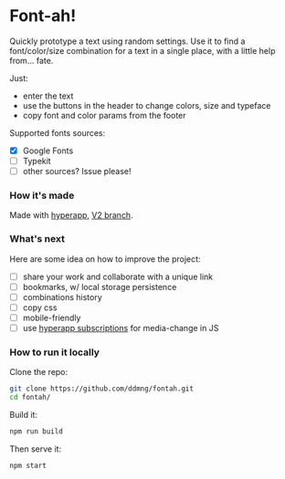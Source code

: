 # Font-ah!

Quickly prototype a text using random settings. Use it to find a font/color/size combination for a text in a single place, with a little help from... fate.

Just:
* enter the text
* use the buttons in the header to change colors, size and typeface
* copy font and color params from the footer

Supported fonts sources:
* [x] Google Fonts
* [ ] Typekit
* [ ] other sources? Issue please!

### How it's made
Made with [hyperapp](https://github.com/jorgebucaran/hyperapp), [V2 branch](https://github.com/jorgebucaran/hyperapp/pull/726).

### What's next

Here are some idea on how to improve the project:

* [ ] share your work and collaborate with a unique link
* [ ] bookmarks, w/ local storage persistence
* [ ] combinations history
* [ ] copy css
* [ ] mobile-friendly
* [ ] use [hyperapp subscriptions](https://github.com/jorgebucaran/hyperapp/issues/752) for media-change in JS

### How to run it locally
Clone the repo:
```sh
git clone https://github.com/ddmng/fontah.git
cd fontah/
```

Build it:
```sh
npm run build
```

Then serve it:
```sh
npm start
```